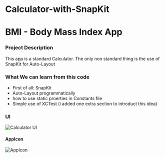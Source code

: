 # Calculator-with-SnapKit

# BMI - Body Mass Index App

### Project Description
This app is a standard Calculator.
The only non standard thing is the use of SnapKit for Auto-Layout 

### What We can learn from this code

* First of all: SnapKit
* Auto-Layout programmatically
* how to use static proerties in Constants file
* Simple use of XCTest (i added one extra section to introduct this idea)

### UI

![Calculator UI](https://user-images.githubusercontent.com/73897166/137952947-161fcd65-1c83-486a-9ab0-0343e7080b74.png)

#### AppIcon

![AppIcon](https://user-images.githubusercontent.com/73897166/137953462-1b12be3f-2012-40eb-8ff5-7ab3f04f997b.png)
